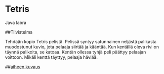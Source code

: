 # Tetris
Java labra

##Tiivistelma

Tehdään kopio Tetris pelistä. Pelissä syntyy satunnainen neljästä palikasta muodostunut kuvio, jota pelaaja siirtää ja kääntää. Kun kentällä oleva rivi on täynnä palikoita, se katoaa. Kentän ollessa tyhjä peli päättyy pelaajan voittoon. Mikäli kenttä täyttyy, pelaaja häviää.

##[aiheen kuvaus](Dokumentaatio/aiheenKuvausJaRakenne.md)
